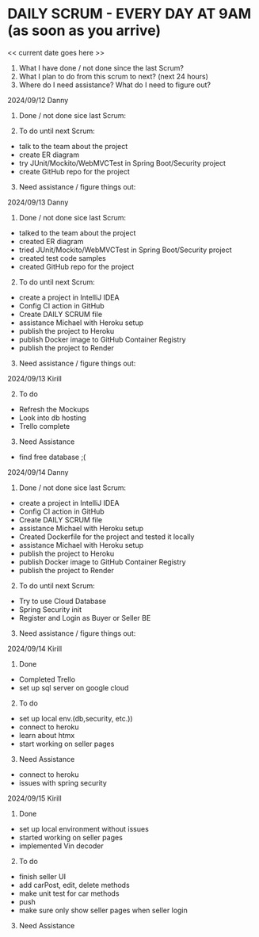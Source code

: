 # DAILY SCRUM - EVERY DAY AT 9AM (as soon as you arrive)

<< current date goes here >>

1. What I have done / not done since the last Scrum?
2. What I plan to do from this scrum to next? (next 24 hours)
3. Where do I need assistance? What do I need to figure out?

2024/09/12 Danny

1. Done / not done sice last Scrum:
   
2. To do until next Scrum:
- talk to the team about the project
- create ER diagram
- try JUnit/Mockito/WebMVCTest in Spring Boot/Security project
- create GitHub repo for the project

3. Need assistance / figure things out:
   

2024/09/13 Danny

1. Done / not done sice last Scrum:
- talked to the team about the project
- created ER diagram
- tried JUnit/Mockito/WebMVCTest in Spring Boot/Security project
- created test code samples
- created GitHub repo for the project
2. To do until next Scrum:
- create a project in IntelliJ IDEA
- Config CI action in GitHub
- Create DAILY SCRUM file
- assistance Michael with Heroku setup
- publish the project to Heroku
- publish Docker image to GitHub Container Registry
- publish the project to Render
3. Need assistance / figure things out:

2024/09/13 Kirill

2. To do
- Refresh the Mockups
- Look into db hosting
- Trello complete
3. Need Assistance
- find free database ;(

2024/09/14 Danny
1. Done / not done sice last Scrum:
- create a project in IntelliJ IDEA
- Config CI action in GitHub
- Create DAILY SCRUM file
- assistance Michael with Heroku setup
- Created Dockerfile for the project and tested it locally
- assistance Michael with Heroku setup
- publish the project to Heroku
- publish Docker image to GitHub Container Registry
- publish the project to Render
2. To do until next Scrum:
- Try to use Cloud Database
- Spring Security init
- Register and Login as Buyer or Seller BE
3. Need assistance / figure things out:

2024/09/14 Kirill

1. Done
- Completed Trello
- set up sql server on google cloud
2. To do
- set up local env.(db,security, etc.))
- connect to heroku
- learn about htmx
- start working on seller pages
3. Need Assistance
- connect to heroku
- issues with spring security

2024/09/15 Kirill

1. Done
- set up local environment without issues
- started working on seller pages
- implemented Vin decoder
2. To do
- finish seller UI
- add carPost, edit, delete methods
- make unit test for car methods
- push
- make sure only show seller pages when seller login
3. Need Assistance
